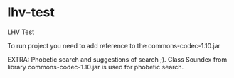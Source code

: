 # lhv-test
LHV Test


To run project you need to add reference to the commons-codec-1.10.jar

EXTRA:
Phobetic search and suggestions of search ;).
Class Soundex from library commons-codec-1.10.jar is used for phobetic search.

